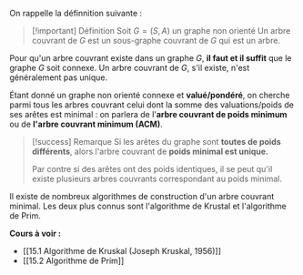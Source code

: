 On rappelle la définnition suivante : 

>[!important] Définition
>Soit $G = (S,A)$ un graphe non orienté
>Un arbre couvrant de $G$ est un sous-graphe couvrant de $G$ qui est un arbre.

Pour qu'un arbre couvrant existe dans un graphe $G$, **il faut et il suffit** que le graphe $G$ soit connexe. Un arbre couvrant de $G$, s'il existe, n'est généralement pas unique.

Étant donné un graphe non orienté connexe et **valué/pondéré**, on cherche parmi tous les arbres couvrant celui dont la somme des valuations/poids de ses arêtes est minimal : on parlera de l'**arbre couvrant de poids minimum** ou de **l'arbre couvrant minimum (ACM)**.

>[!success] Remarque
> Si les arêtes du graphe sont **toutes de poids différents**, alors l'arbre couvrant de **poids minimal est unique.**
> 
> Par contre si des arêtes ont des poids identiques, il se peut qu'il existe plusieurs arbres couvrants correspondant au poids minimal.

Il existe de nombreux algorithmes de construction d'un arbre couvrant minimal. Les deux plus connus sont l'algorithme de Krustal et l'algorithme de Prim.

**Cours à voir :**
- [[15.1 Algorithme de Kruskal (Joseph Kruskal, 1956)]]
- [[15.2 Algorithme de Prim]]
